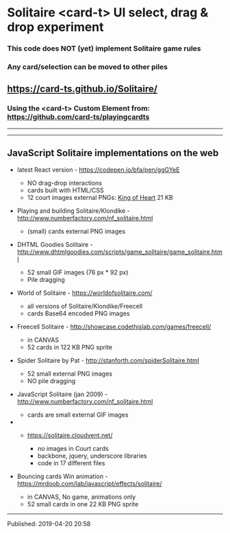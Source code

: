# Solitaire &lt;card-t> UI select, drag &amp; drop experiment

### This code does NOT (yet) implement Solitaire game rules

### Any card/selection can be moved to other piles

## https://card-ts.github.io/Solitaire/

### Using the &lt;card-t&gt; Custom Element from: https://github.com/card-ts/playingcardts

<hr>
<hr>

## JavaScript Solitaire implementations on the web

* latest React version - https://codepen.io/bfa/pen/ggGYeE

    * NO drag-drop interactions
    * cards built with HTML/CSS
    * 12 court images external PNGs: [King of Heart](https://bfa.github.io/solitaire-js/img/face-king-heart.png) 21 KB

* Playing and building Solitaire/Klondike - http://www.numberfactory.com/nf_solitaire.html

    * (small) cards external PNG images

* DHTML Goodies Solitaire - http://www.dhtmlgoodies.com/scripts/game_solitaire/game_solitaire.html

    * 52 small GIF images (76 px * 92 px)
    * Pile dragging

* World of Solitaire - https://worldofsolitaire.com/

    * all versions of Solitaire/Klondike/Freecell
    * cards Base64 encoded PNG images

* Freecell Solitaire - http://showcase.codethislab.com/games/freecell/

    * in CANVAS
    * 52 cards in 122 KB PNG sprite

* Spider Solitaire by Pat - http://stanforth.com/spiderSolitaire.html

    * 52 small external PNG images
    * NO pile dragging

* JavaScript Solitaire (jan 2009) - http://www.numberfactory.com/nf_solitaire.html

    * cards are small external GIF images

* - https://solitaire.cloudvent.net/

    * no images in Court cards
    * backbone, jquery, underscore libraries
    * code in 17 different files

* Bouncing cards Win animation - https://mrdoob.com/lab/javascript/effects/solitaire/
    * in CANVAS, No game, animations only 
    * 52 small cards in one 22 KB PNG sprite

<hr>
Published: 2019-04-20 20:58 
